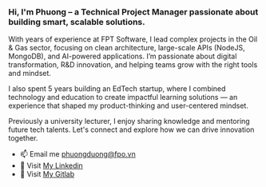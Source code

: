 ### Hi, I'm Phuong – a Technical Project Manager passionate about building smart, scalable solutions.

With years of experience at FPT Software, I lead complex projects in the Oil & Gas sector, focusing on clean architecture, large-scale APIs (NodeJS, MongoDB), and AI-powered applications. I’m passionate about digital transformation, R&D innovation, and helping teams grow with the right tools and mindset.

I also spent 5 years building an EdTech startup, where I combined technology and education to create impactful learning solutions — an experience that shaped my product-thinking and user-centered mindset.

Previously a university lecturer, I enjoy sharing knowledge and mentoring future tech talents. Let's connect and explore how we can drive innovation together.

- 📫 Email me [phuongduong@fpo.vn](mailto:phuongduong@fpo.vn)
- 🔖 Visit [My Linkedin](https://www.linkedin.com/in/phuongduong-fpo/)
- 🧪 Visit [My Gitlab](https://gitlab.com/dthphuong1)
